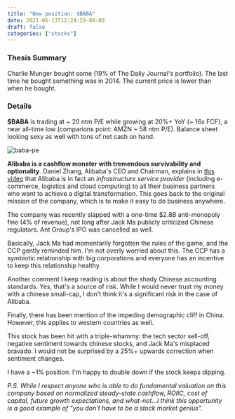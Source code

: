 ```yaml
---
title: "New position: $BABA"
date: 2021-06-13T12:24:29-04:00
draft: false
categories: ["stocks"]
---
```


### Thesis Summary

Charlie Munger bought some (19% of The Daily Journal's portfolio). The last time he bought something was in 2014. The current price is lower than when he bought. 

### Details

**$BABA** is trading at ~ 20 ntm P/E while growing at 20%+ YoY (~ 16x FCF), a near all-time low (comparions point: AMZN ~ 58 ntm P/E). Balance sheet looking sexy as well with tons of net cash on hand.

![baba-pe](/images/baba_pe.png)

**Alibaba is a cashflow monster with tremendous survivability and optionality**. Daniel Zhang, Alibaba's CEO and Chairman, explains in [this video](https://www.youtube.com/watch?v=IGabqBY0qmo&t=638s) that Alibaba is in fact an _infrastructure service provider_ (including e-commerce, logistics and cloud computing) to all their business partners who want to achieve a digital transformation. This goes back to the original mission of the company, which is to make it easy to do business anywhere.

The company was recently slapped with a one-time $2.8B anti-monopoly fine (4% of revenue), not long after Jack Ma publicly criticized Chinese regulators. Ant Group's IPO was cancelled as well. 

Basically, Jack Ma had momentarily forgotten the rules of the game, and the CCP gently reminded him. I'm not overly worried about this. The CCP has a symbiotic relationship with big corporations and everyone has an incentive to keep this relationship healthy.

Another comment I keep reading is about the shady Chinese accounting standards. Yes, that's a source of risk. While I would never trust my money with a chinese small-cap, I don't think it's a significant risk in the case of Alibaba. 

Finally, there has been mention of the impeding demographic cliff in China. However, this applies to western countries as well.

This stock has been hit with a triple-whammy: the tech sector sell-off, negative sentiment towards chinese stocks, and Jack Ma's misplaced bravado. I would not be surprised by a 25%+ upwards correction when sentiment changes.

I have a ~1% position. I'm happy to double down if the stock keeps dipping.

_P.S. While I respect anyone who is able to do fundamental valuation on this company based on normalized steady-state cashflow, ROIIC, cost of capital, future growth expectations, and what-not...I think this opportunity is a good example of "you don't have to be a stock market genius"._